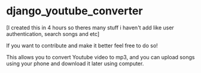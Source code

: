# django_youtube_converter
 [I created this in 4 hours so theres many stuff i haven't add like user authentication, search songs and etc]

If you want to contribute and make it better feel free to do so!

This allows you to convert Youtube video to mp3, and you can upload songs using your phone and download it later using computer.
